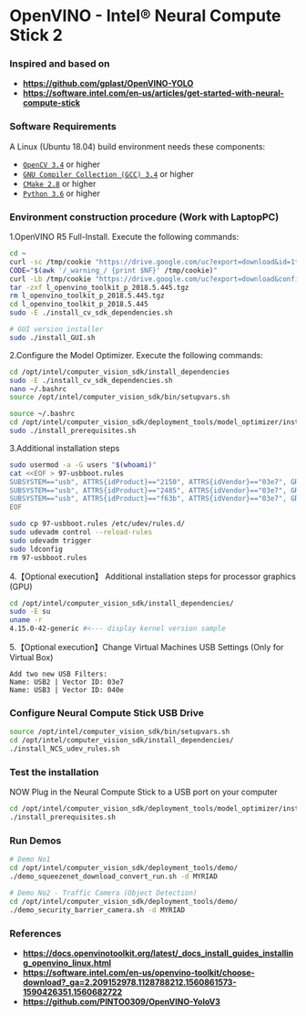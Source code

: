 # OpenVINO - Intel® Neural Compute Stick 2
 
### Inspired and based on
* **https://github.com/gplast/OpenVINO-YOLO**
* **https://software.intel.com/en-us/articles/get-started-with-neural-compute-stick**

### Software Requirements
A Linux (Ubuntu 18.04) build environment needs these components:
* [`OpenCV 3.4`](https://docs.opencv.org/3.4.2/d7/d9f/tutorial_linux_install.html) or higher
* [`GNU Compiler Collection (GCC) 3.4`](https://linuxconfig.org/how-to-install-gcc-the-c-compiler-on-ubuntu-18-04-bionic-beaver-linux) or higher
* [`CMake 2.8`](https://cmake.org/install/) or higher
* [`Python 3.6`](https://www.python.org/downloads/) or higher

### Environment construction procedure (Work with LaptopPC)
1.OpenVINO R5 Full-Install. Execute the following commands:
```bash
cd ~
curl -sc /tmp/cookie "https://drive.google.com/uc?export=download&id=1tlDW_kDOchWbkZbfy5WfbsW-b_GpXgr7" > /dev/null
CODE="$(awk '/_warning_/ {print $NF}' /tmp/cookie)"
curl -Lb /tmp/cookie "https://drive.google.com/uc?export=download&confirm=${CODE}&id=1tlDW_kDOchWbkZbfy5WfbsW-b_GpXgr7" -o l_openvino_toolkit_p_2018.5.445.tgz
tar -zxf l_openvino_toolkit_p_2018.5.445.tgz
rm l_openvino_toolkit_p_2018.5.445.tgz
cd l_openvino_toolkit_p_2018.5.445
sudo -E ./install_cv_sdk_dependencies.sh

# GUI version installer
sudo ./install_GUI.sh
```

2.Configure the Model Optimizer. Execute the following commands:
```bash
cd /opt/intel/computer_vision_sdk/install_dependencies
sudo -E ./install_cv_sdk_dependencies.sh
nano ~/.bashrc
source /opt/intel/computer_vision_sdk/bin/setupvars.sh

source ~/.bashrc
cd /opt/intel/computer_vision_sdk/deployment_tools/model_optimizer/install_prerequisites
sudo ./install_prerequisites.sh
```

3.Additional installation steps
```bash
sudo usermod -a -G users "$(whoami)"
cat <<EOF > 97-usbboot.rules
SUBSYSTEM=="usb", ATTRS{idProduct}=="2150", ATTRS{idVendor}=="03e7", GROUP="users", MODE="0666", ENV{ID_MM_DEVICE_IGNORE}="1"
SUBSYSTEM=="usb", ATTRS{idProduct}=="2485", ATTRS{idVendor}=="03e7", GROUP="users", MODE="0666", ENV{ID_MM_DEVICE_IGNORE}="1"
SUBSYSTEM=="usb", ATTRS{idProduct}=="f63b", ATTRS{idVendor}=="03e7", GROUP="users", MODE="0666", ENV{ID_MM_DEVICE_IGNORE}="1"
EOF

sudo cp 97-usbboot.rules /etc/udev/rules.d/
sudo udevadm control --reload-rules
sudo udevadm trigger
sudo ldconfig
rm 97-usbboot.rules
```

4.【Optional execution】 Additional installation steps for processor graphics (GPU)
```bash
cd /opt/intel/computer_vision_sdk/install_dependencies/
sudo -E su
uname -r
4.15.0-42-generic #<--- display kernel version sample
```

5.【Optional execution】Change Virtual Machines USB Settings (Only for Virtual Box)
```
Add two new USB Filters:
Name: USB2 | Vector ID: 03e7
Name: USB3 | Vector ID: 040e
```

### Configure Neural Compute Stick USB Drive
```bash
source /opt/intel/computer_vision_sdk/bin/setupvars.sh
cd /opt/intel/computer_vision_sdk/install_dependencies/
./install_NCS_udev_rules.sh 
```

### Test the installation
NOW Plug in the Neural Compute Stick to a USB port on your computer
```bash
cd /opt/intel/computer_vision_sdk/deployment_tools/model_optimizer/install_prerequisites/
./install_prerequisites.sh
```

### Run Demos
```bash
# Demo No1
cd /opt/intel/computer_vision_sdk/deployment_tools/demo/
./demo_squeezenet_download_convert_run.sh -d MYRIAD
```
```bash
# Demo No2 - Traffic Camera (Object Detection)
cd /opt/intel/computer_vision_sdk/deployment_tools/demo/
./demo_security_barrier_camera.sh -d MYRIAD
```

### References
* **https://docs.openvinotoolkit.org/latest/_docs_install_guides_installing_openvino_linux.html**
* **https://software.intel.com/en-us/openvino-toolkit/choose-download?_ga=2.209152978.1128788212.1560861573-1590426351.1560682722**
* **https://github.com/PINTO0309/OpenVINO-YoloV3**

